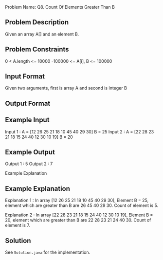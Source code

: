 Problem Name: Q8. Count Of Elements Greater Than B

## Problem Description

Given an array A[] and an element B.

## Problem Constraints

0 < A.length <= 10000
-100000 <= A[i], B <= 100000

## Input Format

Given two arguments, first is array A and second is Integer B

## Output Format

## Example Input

Input 1 :
A = [12 26 25 21 18 10 45 40 29 30]
B = 25
Input 2 :
A = [22 28 23 21 18 15 24 40 12 30 10 19]
B = 20

## Example Output

Output 1 :
5
Output 2 :
7

Example Explanation

## Example Explanation

Explanation 1 :
In array [12 26 25 21 18 10 45 40 29 30],
Element B = 25, element which are greater than B are 26 45 40 29 30.
Count of element is 5.

Explanation 2 :
In array [22 28 23 21 18 15 24 40 12 30 10 19],
Element B = 20, element which are greater than B are 22 28 23 21 24 40 30.
Count of element is 7.

## Solution

See `Solution.java` for the implementation.
